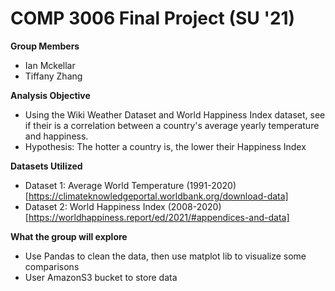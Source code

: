# COMP 3006 Final Project (SU '21)
**Group Members**
- Ian Mckellar
- Tiffany Zhang

**Analysis Objective**
- Using the Wiki Weather Dataset and World Happiness Index dataset, see if their is a correlation between a country's average yearly temperature and happiness.
- Hypothesis: The hotter a country is, the lower their Happiness Index

**Datasets Utilized**
- Dataset 1: Average World Temperature (1991-2020) [https://climateknowledgeportal.worldbank.org/download-data]
- Dataset 2: World Happiness Index (2008-2020) [https://worldhappiness.report/ed/2021/#appendices-and-data]

**What the group will explore**
- Use Pandas to clean the data, then use matplot lib to visualize some comparisons
- User AmazonS3 bucket to store data
